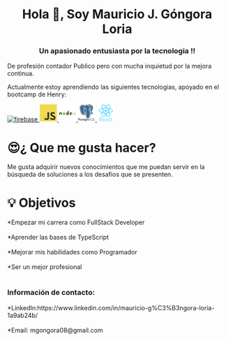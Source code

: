 <h1 align="center">Hola 👋, Soy Mauricio J. Góngora Loria</h1>
<h3 align="center">Un apasionado entusiasta por la tecnologia !!</h3>

De profesión contador Publico pero con mucha inquietud por la mejora continua.

Actualmente estoy aprendiendo las siguientes tecnologias, apoyado en el bootcamp de Henry:

<p align="left"> <a href="https://firebase.google.com/" target="_blank" rel="noreferrer"> <img src="https://www.vectorlogo.zone/logos/firebase/firebase-icon.svg" alt="firebase" width="40" height="40"/> </a> <a href="https://developer.mozilla.org/en-US/docs/Web/JavaScript" target="_blank" rel="noreferrer"> <img src="https://raw.githubusercontent.com/devicons/devicon/master/icons/javascript/javascript-original.svg" alt="javascript" width="40" height="40"/> </a> <a href="https://nodejs.org" target="_blank" rel="noreferrer"> <img src="https://raw.githubusercontent.com/devicons/devicon/master/icons/nodejs/nodejs-original-wordmark.svg" alt="nodejs" width="40" height="40"/> </a> <a href="https://www.postgresql.org" target="_blank" rel="noreferrer"> <img src="https://raw.githubusercontent.com/devicons/devicon/master/icons/postgresql/postgresql-original-wordmark.svg" alt="postgresql" width="40" height="40"/> </a> <a href="https://reactjs.org/" target="_blank" rel="noreferrer"> <img src="https://raw.githubusercontent.com/devicons/devicon/master/icons/react/react-original-wordmark.svg" alt="react" width="40" height="40"/> </a> </p>

<h1> 😍¿ Que me gusta hacer?</h1>

Me gusta adquirir nuevos conocimientos que me puedan servir en la búsqueda de soluciones a los desafios que se presenten.  


<h1> 💡 Objetivos </h1>

*Empezar mi carrera como FullStack Developer <br></br>
*Aprender las bases de TypeScript <br></br>
*Mejorar mis habilidades como Programador<br></br>
*Ser un mejor profesional<br></br>


<h3 align="left">Información de contacto:</h3>
*LinkedIn:https://www.linkedin.com/in/mauricio-g%C3%B3ngora-loria-1a9ab24b/<br></br>
*Email: mgongora08@gmail.com

<p align="left">
</p>
